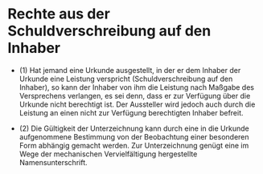 # Rechte aus der Schuldverschreibung auf den Inhaber

- (1) Hat jemand eine Urkunde ausgestellt, in der er dem Inhaber der Urkunde eine Leistung verspricht (Schuldverschreibung auf den Inhaber), so kann der Inhaber von ihm die Leistung nach Maßgabe des Versprechens verlangen, es sei denn, dass er zur Verfügung über die Urkunde nicht berechtigt ist. Der Aussteller wird jedoch auch durch die Leistung an einen nicht zur Verfügung berechtigten Inhaber befreit.

- (2) Die Gültigkeit der Unterzeichnung kann durch eine in die Urkunde aufgenommene Bestimmung von der Beobachtung einer besonderen Form abhängig gemacht werden. Zur Unterzeichnung genügt eine im Wege der mechanischen Vervielfältigung hergestellte Namensunterschrift.

